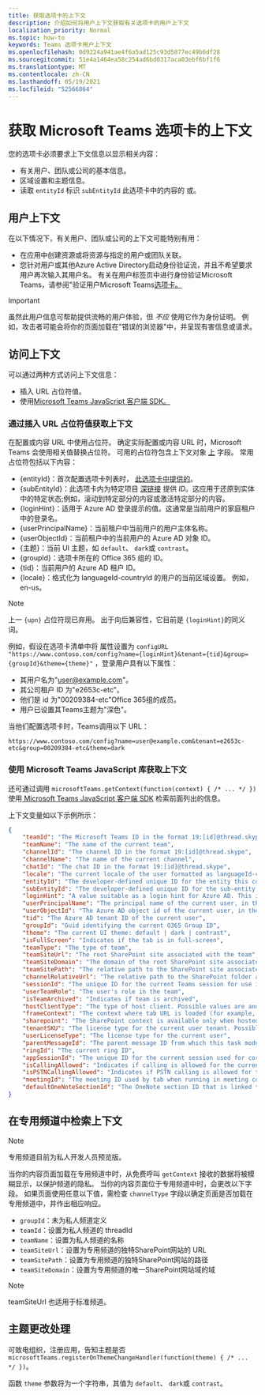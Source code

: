 ```yaml
---
title: 获取选项卡的上下文
description: 介绍如何将用户上下文获取有关选项卡的用户上下文
localization_priority: Normal
ms.topic: how-to
keywords: Teams 选项卡用户上下文
ms.openlocfilehash: 0d9224a941ae4f6a5ad125c93d5877ec49b6df28
ms.sourcegitcommit: 51e4a1464ea58c254ad6bd0317aca03ebf6bf1f6
ms.translationtype: MT
ms.contentlocale: zh-CN
ms.lasthandoff: 05/19/2021
ms.locfileid: "52566864"
---
```

# <a name="get-context-for-your-microsoft-teams-tab"></a>获取 Microsoft Teams 选项卡的上下文

您的选项卡必须要求上下文信息以显示相关内容：

* 有关用户、团队或公司的基本信息。
* 区域设置和主题信息。
* 读取 `entityId` 标识 `subEntityId` 此选项卡中的内容的 或。

## <a name="user-context"></a>用户上下文

在以下情况下，有关用户、团队或公司的上下文可能特别有用：

* 在应用中创建资源或将资源与指定的用户或团队关联。
* 您针对用户或其他Azure Active Directory启动身份验证流，并且不希望要求用户再次输入其用户名。 有关在用户标签页中进行身份验证Microsoft Teams，请参阅"验证用户Microsoft Teams[选项卡。](~/concepts/authentication/authentication.md)

> [!IMPORTANT]
> 虽然此用户信息可帮助提供流畅的用户体验，但 *不应* 使用它作为身份证明。 例如，攻击者可能会将你的页面加载在"错误的浏览器"中，并呈现有害信息或请求。

## <a name="accessing-context"></a>访问上下文

可以通过两种方式访问上下文信息：

* 插入 URL 占位符值。
* 使用[Microsoft Teams JavaScript 客户端 SDK。](/javascript/api/overview/msteams-client)

### <a name="getting-context-by-inserting-url-placeholder-values"></a>通过插入 URL 占位符值获取上下文

在配置或内容 URL 中使用占位符。 确定实际配置或内容 URL 时，Microsoft Teams 会使用相关值替换占位符。 可用的占位符包含上下文对象 [上](/javascript/api/@microsoft/teams-js/microsoftteams.context?view=msteams-client-js-latest&preserve-view=true) 字段。 常用占位符包括以下内容：

* {entityId}：首次配置选项卡列表时， [此选项卡中提供的](~/tabs/how-to/create-tab-pages/configuration-page.md)。
* {subEntityId}：此选项卡内为特定项目 [深链接](~/concepts/build-and-test/deep-links.md) 提供 _ID_。这应用于还原到实体中的特定状态;例如，滚动到特定部分的内容或激活特定部分的内容。
* {loginHint}：适用于 Azure AD 登录提示的值。这通常是当前用户的家庭租户中的登录名。
* {userPrincipalName}：当前租户中当前用户的用户主体名称。
* {userObjectId}：当前租户中的当前用户的 Azure AD 对象 ID。
* {主题}：当前 UI 主题，如 `default`、 `dark`或 `contrast`。
* {groupId}：选项卡所在的 Office 365 组的 ID。
* {tid}：当前用户的 Azure AD 租户 ID。
* {locale}：格式化为 languageId-countryId 的用户的当前区域设置。 例如，en-us。

>[!NOTE]
>上一 `{upn}` 占位符现已弃用。 出于向后兼容性，它目前是 `{loginHint}`的同义词。

例如，假设在选项卡清单中将 属性设置为 `configURL` `"https://www.contoso.com/config?name={loginHint}&tenant={tid}&group={groupId}&theme={theme}"` ，登录用户具有以下属性：

* 其用户名为"user@example.com"。
* 其公司租户 ID 为"e2653c-etc"。
* 他们是 id 为"00209384-etc"Office 365组的成员。
* 用户已设置其Teams主题为"深色"。

当他们配置选项卡时，Teams调用以下 URL：

`https://www.contoso.com/config?name=user@example.com&tenant=e2653c-etc&group=00209384-etc&theme=dark`

### <a name="getting-context-by-using-the-microsoft-teams-javascript-library"></a>使用 Microsoft Teams JavaScript 库获取上下文

还可通过调用 `microsoftTeams.getContext(function(context) { /* ... */ })` 使用[ Microsoft Teams JavaScript 客户端 SDK](/javascript/api/overview/msteams-client) 检索前面列出的信息。

上下文变量如以下示例所示：

```json
{
    "teamId": "The Microsoft Teams ID in the format 19:[id]@thread.skype",
    "teamName": "The name of the current team",
    "channelId": "The channel ID in the format 19:[id]@thread.skype",
    "channelName": "The name of the current channel",
    "chatId": "The chat ID in the format 19:[id]@thread.skype",
    "locale": "The current locale of the user formatted as languageId-countryId (for example, en-us)",
    "entityId": "The developer-defined unique ID for the entity this content points to",
    "subEntityId": "The developer-defined unique ID for the sub-entity this content points to",
    "loginHint": "A value suitable as a login hint for Azure AD. This is usually the login name of the current user, in their home tenant",
    "userPrincipalName": "The principal name of the current user, in the current tenant",
    "userObjectId": "The Azure AD object id of the current user, in the current tenant",
    "tid": "The Azure AD tenant ID of the current user",
    "groupId": "Guid identifying the current O365 Group ID",
    "theme": "The current UI theme: default | dark | contrast",
    "isFullScreen": "Indicates if the tab is in full-screen",
    "teamType": "The type of team",
    "teamSiteUrl": "The root SharePoint site associated with the team",
    "teamSiteDomain": "The domain of the root SharePoint site associated with the team",
    "teamSitePath": "The relative path to the SharePoint site associated with the team",
    "channelRelativeUrl": "The relative path to the SharePoint folder associated with the channel",
    "sessionId": "The unique ID for the current Teams session for use in correlating telemetry data",
    "userTeamRole": "The user's role in the team",
    "isTeamArchived": "Indicates if team is archived",
    "hostClientType": "The type of host client. Possible values are android, ios, web, desktop, rigel",
    "frameContext": "The context where tab URL is loaded (for example, content, task, setting, remove, sidePanel)",
    "sharepoint": "The SharePoint context is available only when hosted in SharePoint",
    "tenantSKU": "The license type for the current user tenant. Possible values are enterprise, free, edu, unknown",
    "userLicenseType": "The license type for the current user",
    "parentMessageId": "The parent message ID from which this task module is launched",
    "ringId": "The current ring ID",
    "appSessionId": "The unique ID for the current session used for correlating telemetry data",
    "isCallingAllowed": "Indicates if calling is allowed for the current logged in user",
    "isPSTNCallingAllowed": "Indicates if PSTN calling is allowed for the current logged in user",
    "meetingId": "The meeting ID used by tab when running in meeting context",
    "defaultOneNoteSectionId": "The OneNote section ID that is linked to the channel"
}
```

## <a name="retrieving-context-in-private-channels"></a>在专用频道中检索上下文

> [!Note]
> 专用频道目前为私人开发人员预览版。

当你的内容页面加载在专用频道中时，从免费呼叫 `getContext` 接收的数据将被模糊显示，以保护频道的隐私。 当你的内容页面位于专用频道中时，会更改以下字段。 如果页面使用任意以下值，需检查 `channelType` 字段以确定页面是否加载在专用频道中，并作出相应响应。

* `groupId`：未为私人频道定义
* `teamId`：设置为私人频道的 threadId
* `teamName`：设置为私人频道的名称
* `teamSiteUrl`：设置为专用频道的独特SharePoint网站的 URL
* `teamSitePath`：设置为专用频道的独特SharePoint网站的路径
* `teamSiteDomain`：设置为专用频道的唯一SharePoint网站域的域

> [!Note]
>  teamSiteUrl 也适用于标准频道。

## <a name="theme-change-handling"></a>主题更改处理

可致电组织，注册应用，告知主题是否 `microsoftTeams.registerOnThemeChangeHandler(function(theme) { /* ... */ })`。

函数 `theme` 参数将为一个字符串，其值为 `default`、 `dark`或 `contrast`。
